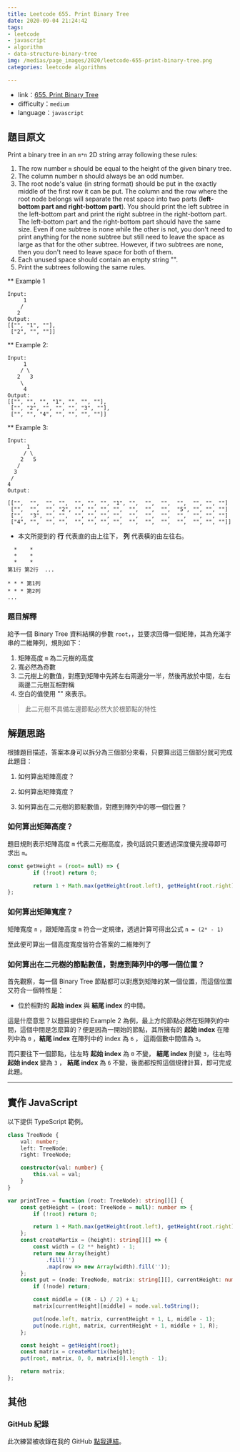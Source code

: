 ```yaml
---
title: Leetcode 655. Print Binary Tree
date: 2020-09-04 21:24:42
tags:
- leetcode
- javascript
- algorithm
- data-structure-binary-tree
img: /medias/page_images/2020/leetcode-655-print-binary-tree.png
categories: leetcode algorithms

---
```

* link：[655. Print Binary Tree](https://leetcode.com/problems/print-binary-tree//)
* difficulty：`medium`
* language：`javascript`

## 題目原文

Print a binary tree in an `m*n` 2D string array following these rules:

1. The row number `m` should be equal to the height of the given binary tree.
2. The column number n should always be an odd number.
3. The root node's value (in string format) should be put in the exactly middle of the first row it can be put. The column and the row where the root node belongs will separate the rest space into two parts (**left-bottom part and right-bottom part**). You should print the left subtree in the left-bottom part and print the right subtree in the right-bottom part. The left-bottom part and the right-bottom part should have the same size. Even if one subtree is none while the other is not, you don't need to print anything for the none subtree but still need to leave the space as large as that for the other subtree. However, if two subtrees are none, then you don't need to leave space for both of them.
4. Each unused space should contain an empty string "".
5. Print the subtrees following the same rules.

** Example 1
```
Input:
     1
    /
   2
Output:
[["", "1", ""],
 ["2", "", ""]]
```

** Example 2:

```
Input:
     1
    / \
   2   3
    \
     4
Output:
[["", "", "", "1", "", "", ""],
 ["", "2", "", "", "", "3", ""],
 ["", "", "4", "", "", "", ""]]
```

** Example 3:

```
Input:
      1
     / \
    2   5
   / 
  3 
 / 
4 
Output:

[["",  "",  "", "",  "", "", "", "1", "",  "",  "",  "",  "", "", ""]
 ["",  "",  "", "2", "", "", "", "",  "",  "",  "",  "5", "", "", ""]
 ["",  "3", "", "",  "", "", "", "",  "",  "",  "",  "",  "", "", ""]
 ["4", "",  "", "",  "", "", "", "",  "",  "",  "",  "",  "", "", ""]]
```

* 本文所提到的 **行** 代表直的由上往下， **列** 代表橫的由左往右。

```
  *    *
  *    *
  *    *
第1行 第2行  ...
```

```
* * * 第1列
* * * 第2列
...
```

### 題目解釋

給予一個 Binary Tree 資料結構的參數 `root`，，並要求回傳一個矩陣，其為充滿字串的二維陣列，規則如下：

1. 矩陣高度 `m` 為二元樹的高度
2. 寬必然為奇數
3. 二元樹上的數值，對應到矩陣中先將左右兩邊分一半，然後再放於中間，左右兩邊二元樹互相對稱
4. 空白的值使用 "" 來表示。

> 此二元樹不具備左邊節點必然大於根節點的特性

## 解題思路

根據題目描述，答案本身可以拆分為三個部分來看，只要算出這三個部分就可完成此題目：
 
 1. 如何算出矩陣高度？
 
 2. 如何算出矩陣寬度？
 
 3. 如何算出在二元樹的節點數值，對應到陣列中的哪一個位置？


### 如何算出矩陣高度？

題目規則表示矩陣高度 `m` 代表二元樹高度，換句話說只要透過深度優先搜尋即可求出 `m`。 

```typescript
const getHeight = (root= null) => {
        if (!root) return 0;

        return 1 + Math.max(getHeight(root.left), getHeight(root.right));
};
```

### 如何算出矩陣寬度？

矩陣寬度 `n` ，跟矩陣高度 `m` 符合一定規律，透過計算可得出公式 `n = (2ᵐ - 1)`

至此便可算出一個高度寬度皆符合答案的二維陣列了


### 如何算出在二元樹的節點數值，對應到陣列中的哪一個位置？

首先觀察，每一個 Binary Tree 節點都可以對應到矩陣的某一個位置，而這個位置又符合一個特性是：

* 位於相對的 **起始 index** 與 **結尾 index** 的中間。

這是什麼意思？以題目提供的 Example 2 為例，最上方的節點必然在矩陣列的中間，這個中間是怎麼算的？便是因為一開始的節點，其所擁有的 **起始 index** 在陣列中為 `0`  ，**結尾 index** 在陣列中的 index 為 `6` ， 這兩個數中間值為 `3`。

而只要往下一個節點，往左時 **起始 index** 為 `0` 不變， **結尾 index** 則變 `3`，往右時 **起始 index** 變為 `3` ， **結尾 index** 為 `6` 不變，後面都按照這個規律計算，即可完成此題。

---


## 實作 JavaScript

以下提供 TypeScript 範例。

```typescript
class TreeNode {
    val: number;
    left: TreeNode;
    right: TreeNode;

    constructor(val: number) {
        this.val = val;
    }
}

var printTree = function (root: TreeNode): string[][] {
    const getHeight = (root: TreeNode = null): number => {
        if (!root) return 0;

        return 1 + Math.max(getHeight(root.left), getHeight(root.right));
    };
    const createMartix = (height): string[][] => {
        const width = (2 ** height) - 1;
        return new Array(height)
            .fill('')
            .map(row => new Array(width).fill(''));
    };
    const put = (node: TreeNode, matrix: string[][], currentHeight: number, L, R) => {
        if (!node) return;

        const middle = ((R - L) / 2) + L;
        matrix[currentHeight][middle] = node.val.toString();

        put(node.left, matrix, currentHeight + 1, L, middle - 1);
        put(node.right, matrix, currentHeight + 1, middle + 1, R);
    };

    const height = getHeight(root);
    const matrix = createMartix(height);
    put(root, matrix, 0, 0, matrix[0].length - 1);

    return matrix;
};
```


## 其他

### GitHub 紀錄

此次練習被收錄在我的 GitHub [點我連結](https://github.com/mpp21x/algorithm-exercise/tree/master/655.%20Print%20Binary%20Tree)。

